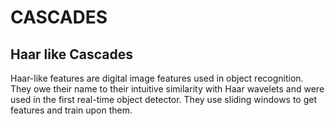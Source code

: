 # CASCADES

## Haar like Cascades

Haar-like features are digital image features used in object recognition. They owe their name to their intuitive similarity with Haar wavelets and were used in the first real-time object detector.
They use sliding windows to get features and train upon them.
